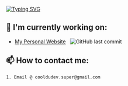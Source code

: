  [![Typing SVG](https://readme-typing-svg.demolab.com?font=&size=30&pause=1000&color=D2D2D2&vCenter=true&width=1050&lines=%F0%9F%A4%96+I'm+currently+learning+HTML%2C+CSS%2C+JS%2C+and+normal+Java;%F0%9F%99%83+My+name+is+Alex+Radu;%F0%9F%92%BB+I+like+coding;%F0%9F%A7%AA+I'm+taking+HCS+at+my+High+School;%F0%9F%A4%96+I'm+currently+learning+HTML%2C+CSS%2C+JS%2C+and+normal+Java)](https://git.io/typing-svg)

## 🔭  I'm currently working on:
-  [My Personal Website](https://alexradu.co) &nbsp;
![GitHub last commit](https://img.shields.io/github/last-commit/alextheradu/alextheradu.github.io)
## 📫 How to contact me:
    1. Email @ cooldudev.super@gmail.com

<!--
**alextheradu/alextheradu** is a ✨ _special_ ✨ repository because its `README.md` (this file) appears on your GitHub profile.

Here are some ideas to get you started:

- 🔭 I’m currently working on ...
- 🌱 I’m currently learning ...
- 👯 I’m looking to collaborate on ...
- 🤔 I’m looking for help with ...
- 💬 Ask me about ...
- 📫 How to reach me: ...
- 😄 Pronouns: ...
- ⚡ Fun fact: ...
-->
